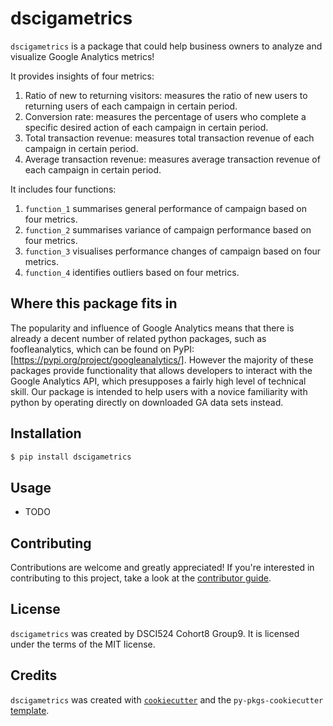 # dscigametrics

`dscigametrics` is a package that could help business owners to analyze and visualize Google Analytics metrics!

It provides insights of four metrics:
1. Ratio of new to returning visitors: measures the ratio of new users to returning users of each campaign in certain period. 
2. Conversion rate: measures the percentage of users who complete a specific desired action of each campaign in certain period.
3. Total transaction revenue: measures total transaction revenue of each campaign in certain period.
4. Average transaction revenue: measures average transaction revenue of each campaign in certain period.

It includes four functions:
1. `function_1` summarises general performance of campaign based on four metrics.
2. `function_2` summarises variance of campaign performance based on four metrics.
3. `function_3` visualises performance changes of campaign based on four metrics.
4. `function_4` identifies outliers based on four metrics.

## Where this package fits in

The popularity and influence of Google Analytics means that there is already a decent number of related python packages, such as foofleanalytics, which can be found on PyPI: [https://pypi.org/project/googleanalytics/]. However the majority of these packages provide functionality that allows developers to interact with the Google Analytics API, which presupposes a fairly high level of technical skill. Our package is intended to help users with a novice familiarity with python by operating directly on downloaded GA data sets instead.

## Installation

```bash
$ pip install dscigametrics
```

## Usage

- TODO

## Contributing

Contributions are welcome and greatly appreciated! If you're interested in contributing to this project, take a look at the [contributor guide](contributing.md).

## License

`dscigametrics` was created by DSCI524 Cohort8 Group9. It is licensed under the terms of the MIT license.

## Credits

`dscigametrics` was created with [`cookiecutter`](https://cookiecutter.readthedocs.io/en/latest/) and the `py-pkgs-cookiecutter` [template](https://github.com/py-pkgs/py-pkgs-cookiecutter).
